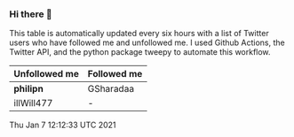 ### Hi there 👋

This table is automatically updated every six hours with a list of Twitter users who have followed me and unfollowed me. I used Github Actions, the Twitter API, and the python package tweepy to automate this workflow.

| Unfollowed me |  Followed me |
| --- | --- |
|__philipn__|GSharadaa|
|illWill477|-|
Thu Jan  7 12:12:33 UTC 2021
